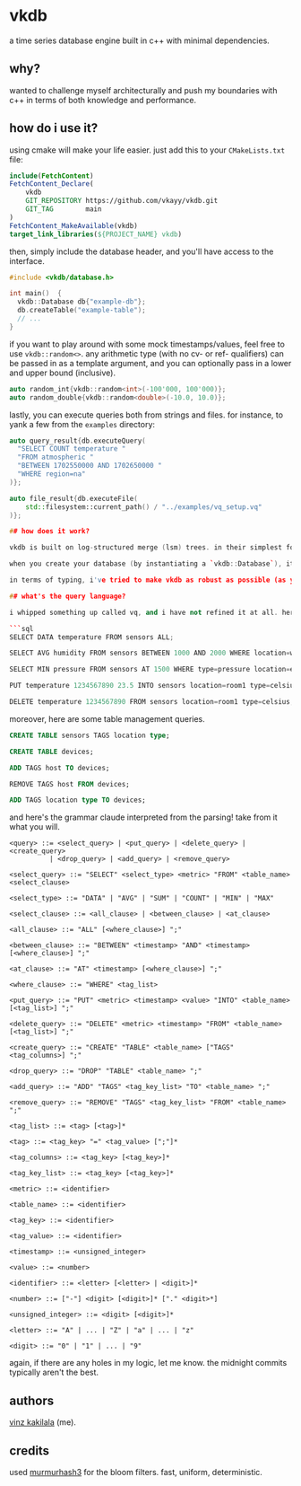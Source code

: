 # vkdb

a time series database engine built in c++ with minimal dependencies.

## why?

wanted to challenge myself architecturally and push my boundaries with c++ in terms of both knowledge and performance.

## how do i use it?

using cmake will make your life easier. just add this to your `CMakeLists.txt` file:

```cmake
include(FetchContent)
FetchContent_Declare(
    vkdb
    GIT_REPOSITORY https://github.com/vkayy/vkdb.git
    GIT_TAG        main
)
FetchContent_MakeAvailable(vkdb)
target_link_libraries(${PROJECT_NAME} vkdb)
```

then, simply include the database header, and you'll have access to the interface.

```cpp
#include <vkdb/database.h>

int main()  {
  vkdb::Database db{"example-db"};
  db.createTable("example-table");
  // ...
}
```

if you want to play around with some mock timestamps/values, feel free to use `vkdb::random<>`. any arithmetic type (with no cv- or ref- qualifiers) can be passed in as a template argument, and you can optionally pass in a lower and upper bound (inclusive).

```cpp
auto random_int{vkdb::random<int>(-100'000, 100'000)};
auto random_double{vkdb::random<double>(-10.0, 10.0)};
```

lastly, you can execute queries both from strings and files. for instance, to yank a few from the `examples` directory:

```cpp
auto query_result{db.executeQuery(
  "SELECT COUNT temperature "
  "FROM atmospheric "
  "BETWEEN 1702550000 AND 1702650000 "
  "WHERE region=na"
)};

auto file_result{db.executeFile(
    std::filesystem::current_path() / "../examples/vq_setup.vq"
)};

## how does it work?

vkdb is built on log-structured merge (lsm) trees. in their simplest form, these have an in-memory layer and a disk layer, paired with a write-ahead log (wal) for persistence of in-memory changes.

when you create your database (by instantiating a `vkdb::Database`), it persists on disk until you clear it via `vkdb::Database::clear`. it's best to make all interactions via this type, or perhaps the `vkdb::Table` type via `vkdb::Database::getTable`.

in terms of typing, i've tried to make vkdb as robust as possible (as you can see with some of the verbose concepts), but there are bound to be some flaws here and there. bring them up!

## what's the query language?

i whipped something up called vq, and i have not refined it at all. here are some examples queries! i'm shamelessly using sql highlighting here to save you from plain, white text.

```sql
SELECT DATA temperature FROM sensors ALL;

SELECT AVG humidity FROM sensors BETWEEN 1000 AND 2000 WHERE location=warehouse type=sensor;

SELECT MIN pressure FROM sensors AT 1500 WHERE type=pressure location=external;

PUT temperature 1234567890 23.5 INTO sensors location=room1 type=celsius;

DELETE temperature 1234567890 FROM sensors location=room1 type=celsius;
```

moreover, here are some table management queries.
```sql
CREATE TABLE sensors TAGS location type;

CREATE TABLE devices;

ADD TAGS host TO devices;

REMOVE TAGS host FROM devices;

ADD TAGS location type TO devices;
```

and here's the grammar claude interpreted from the parsing! take from it what you will.

```bnf
<query> ::= <select_query> | <put_query> | <delete_query> | <create_query> 
          | <drop_query> | <add_query> | <remove_query>

<select_query> ::= "SELECT" <select_type> <metric> "FROM" <table_name> <select_clause>

<select_type> ::= "DATA" | "AVG" | "SUM" | "COUNT" | "MIN" | "MAX"

<select_clause> ::= <all_clause> | <between_clause> | <at_clause>

<all_clause> ::= "ALL" [<where_clause>] ";"

<between_clause> ::= "BETWEEN" <timestamp> "AND" <timestamp> [<where_clause>] ";"

<at_clause> ::= "AT" <timestamp> [<where_clause>] ";"

<where_clause> ::= "WHERE" <tag_list>

<put_query> ::= "PUT" <metric> <timestamp> <value> "INTO" <table_name> [<tag_list>] ";"

<delete_query> ::= "DELETE" <metric> <timestamp> "FROM" <table_name> [<tag_list>] ";"

<create_query> ::= "CREATE" "TABLE" <table_name> ["TAGS" <tag_columns>] ";"

<drop_query> ::= "DROP" "TABLE" <table_name> ";"

<add_query> ::= "ADD" "TAGS" <tag_key_list> "TO" <table_name> ";"

<remove_query> ::= "REMOVE" "TAGS" <tag_key_list> "FROM" <table_name> ";"

<tag_list> ::= <tag> [<tag>]*

<tag> ::= <tag_key> "=" <tag_value> [";"]*

<tag_columns> ::= <tag_key> [<tag_key>]*

<tag_key_list> ::= <tag_key> [<tag_key>]*

<metric> ::= <identifier>

<table_name> ::= <identifier>

<tag_key> ::= <identifier>

<tag_value> ::= <identifier>

<timestamp> ::= <unsigned_integer>

<value> ::= <number>

<identifier> ::= <letter> [<letter> | <digit>]*

<number> ::= ["-"] <digit> [<digit>]* ["." <digit>*]

<unsigned_integer> ::= <digit> [<digit>]*

<letter> ::= "A" | ... | "Z" | "a" | ... | "z"

<digit> ::= "0" | "1" | ... | "9"
```

again, if there are any holes in my logic, let me know. the midnight commits typically aren't the best.

## authors

[vinz kakilala](https://linkedin.com/in/vinzkakilala) (me).

## credits

used [murmurhash3](https://github.com/aappleby/smhasher/blob/master/src/MurmurHash3.cpp) for the bloom filters. fast, uniform, deterministic.
